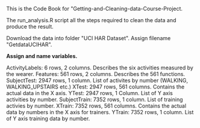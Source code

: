 This is the Code Book for "Getting-and-Cleaning-data-Course-Project.

The run_analysis.R script all the steps required to clean the data and produce the result.

  Download the data into folder "UCI HAR Dataset".
  Assign filename "GetdataUCIHAR".
  
**Assign and name variables.**

  ActivityLabels:  6 rows, 2 columns.
    Describes the six activities measured by the wearer.
  Features:  561 rows, 2 columns.
    Describes the 561 functions.
  SubjectTest:  2947 rows, 1 column.
    List of activites by number (WALKING, WALKING_UPSTAIRS etc.)
  XTest:  2947 rows, 561 columns.
    Contains the actual data in the X axis.
  YTest:  2947 rows, 1 Column.
    List of Y axis activities by number.
  SubjectTrain:  7352 rows, 1 column.
    List of training activies by number.
  XTrain:  7352 rows, 561 columns.
    Contains the actual data by numbers in the X axis for trainers.
  YTrain:  7352 rows, 1 column.
    List of Y axis training data by number.
    
